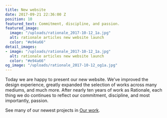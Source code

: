 ```yaml
---
title: New website
date: 2017-09-21 22:36:00 Z
position: 10
featured_text: Commitment, discipline, and passion.
featured_image:
  image: "/uploads/rationale_2017-10-12_1a.jpg"
  alt: rationale articles new website launch
  color: "#e94a66"
detail_images:
- image: "/uploads/rationale_2017-10-12_1a.jpg"
  alt: rationale articles new website launch
  color: "#e94a66"
og_image: "/uploads/rationale_2017-10-12_og1a.jpg"
---
```


Today we are happy to present our new website. We’ve  improved the design experience, greatly expanded the selection of works across many mediums, and much more. After nearly ten years of work as Rationale, each thing we do continues to reflect our commitment, discipline, and most importantly, passion.

See many of our newest projects in [Our work](https://rationale-design.com/).